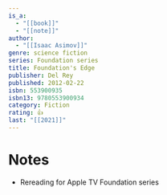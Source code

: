 ```yaml
---
is_a:
  - "[[book]]"
  - "[[note]]"
author:
  - "[[Isaac Asimov]]"
genre: science fiction
series: Foundation series
title: Foundation's Edge
publisher: Del Rey
published: 2012-02-22
isbn: 553900935
isbn13: 9780553900934
category: Fiction
rating: 👍
last: "[[2021]]"
---
```

# Notes
- Rereading for Apple TV Foundation series
